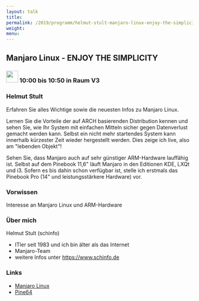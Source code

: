 ```yaml
---
layout: talk
title:
permalink: /2019/programm/helmut-stult-manjaro-linux-enjoy-the-simplicity/
weight:
menu:
---
```

## Manjaro Linux - ENJOY THE SIMPLICITY

### <img height = "32" src="../../../images/talk.svg"> 10:00 bis 10:50 in Raum V3

### Helmut Stult

Erfahren Sie alles Wichtige sowie die neuesten Infos zu Manjaro Linux.

Lernen Sie die Vorteile der auf ARCH basierenden Distribution kennen  und sehen Sie, wie Ihr System mit einfachen Mitteln sicher gegen Datenverlust gemacht werden kann.
Selbst ein nicht mehr startendes System kann innerhalb kürzester Zeit wieder hergestellt werden.
Dies zeige ich live, also am "lebenden Objekt"!

Sehen Sie, dass Manjaro auch auf sehr günstiger ARM-Hardware lauffähig ist.
Selbst auf dem Pinebook 11,6" läuft Manjaro in den Editionen KDE, LXQt und i3.
Sofern es bis dahin schon verfügbar ist, stelle ich erstmals das Pinebook Pro (14" und leistungsstärkere Hardware) vor.


### Vorwissen

Interesse an Manjaro Linux und ARM-Hardware

### Über mich

Helmut Stult (schinfo)
- ITler seit 1983 und ich bin älter als das Internet
- Manjaro-Team
- weitere Infos unter https://www.schinfo.de

### Links

- <a href="https://manjaro.org" target="_blank">Manjaro Linux</a>
- <a href="https://www.pine64.org" target="_blank">Pine64</a>